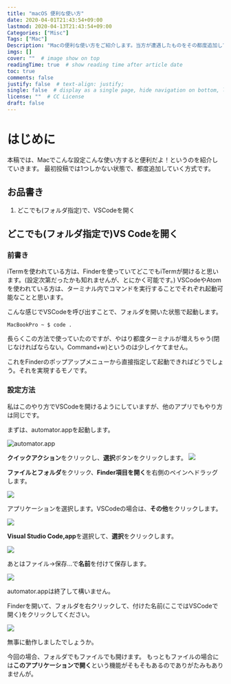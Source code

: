 ```yaml
---
title: "macOS 便利な使い方"
date: 2020-04-01T21:43:54+09:00
lastmod: 2020-04-13T21:43:54+09:00
Categories: ["Misc"]
Tags: ["Mac"]
Description: "Macの便利な使い方をご紹介します。当方が遭遇したものをその都度追加していく予定です"
imgs: []
cover: ""  # image show on top
readingTime: true  # show reading time after article date
toc: true
comments: false
justify: false  # text-align: justify;
single: false  # display as a single page, hide navigation on bottom, like as about page.
license: ""  # CC License
draft: false
---
```


# はじめに

本稿では、Macでこんな設定こんな使い方すると便利だよ！というのを紹介していきます。
最初投稿では1つしかない状態で、都度追加していく方式です。

## お品書き

1. どこでも(フォルダ指定)で、VSCodeを開く



## どこでも(フォルダ指定で)VS Codeを開く

### 前書き
iTermを使われている方は、Finderを使っていてどこでもiTermが開けると思います。(設定次第だったかも知れませんが、とにかく可能です。)
VSCodeやAtomを使われている方は、ターミナル内でコマンドを実行することでそれぞれ起動可能なことと思います。

こんな感じでVSCodeを呼び出すことで、フォルダを開いた状態で起動します。

```
MacBookPro ~ $ code .
```
長らくこの方法で使っていたのですが、やはり都度ターミナルが増えちゃう(閉じなければならない。Command+w)というのは少しイケてません。

これをFinderのポップアップメニューから直接指定して起動できればどうでしょう。それを実現するモノです。

### 設定方法

私はこのやり方でVSCodeを開けるようにしていますが、他のアプリでもやり方は同じです。

まずは、automator.appを起動します。

![automator.app](../assets/2020-04-13-21-44-47.png)

**クイックアクション**をクリックし、**選択**ボタンをクリックします。
![](../assets/2020-04-13-21-59-18.png)

**ファイルとフォルダ**をクリック、**Finder項目を開く**を右側のペインへドラッグします。

![](../assets/2020-04-13-22-16-22.png)

アプリケーションを選択します。VSCodeの場合は、**その他**をクリックします。

![](../assets/2020-04-13-22-17-54.png)

**Visual Studio Code,app**を選択して、**選択**をクリックします。

![](../assets/2020-04-13-22-19-44.png)

あとはファイル→保存…で**名前**を付けて保存します。

![](../assets/2020-04-13-22-23-00.png)

automator.appは終了して構いません。

Finderを開いて、フォルダを右クリックして、付けた名前(ここではVSCodeで開く)をクリックしてください。

![](..//assets/2020-04-13-22-30-49.png)

無事に動作しましたでしょうか。

今回の場合、フォルダでもファイルでも開けます。
もっともファイルの場合には**このアプリケーションで開く**という機能がそもそもあるのでありがたみもありませんが。